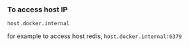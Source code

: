 ### To access host IP

`host.docker.internal`

for example to access host redis, `host.docker.internal:6379`
